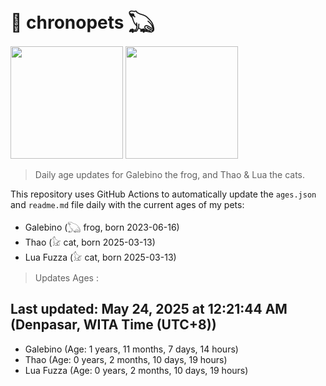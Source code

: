 # 🐾 chronopets 𓆏
<img src="https://github.com/user-attachments/assets/802b3632-7c4b-4232-a3a0-8b1d8fa6f04d" widht=180 height=180 >
<img src="https://github.com/user-attachments/assets/16687005-7ebb-4607-be57-0c8e528fed06" widht=180 height=180 >

> Daily age updates for Galebino the frog, and Thao & Lua the cats.

This repository uses GitHub Actions to automatically update the `ages.json` and `readme.md` file daily with the current ages of my pets: <br>
- Galebino (𓆏 frog, born 2023-06-16)
- Thao (𓃠 cat, born 2025-03-13)
- Lua Fuzza (𓃠 cat, born 2025-03-13)

> Updates Ages :

## Last updated: May 24, 2025 at 12:21:44 AM (Denpasar, WITA Time (UTC+8))

- Galebino (Age: 1 years, 11 months, 7 days, 14 hours)
- Thao (Age: 0 years, 2 months, 10 days, 19 hours)
- Lua Fuzza (Age: 0 years, 2 months, 10 days, 19 hours)

